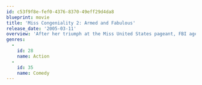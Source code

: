 ```yaml
---
id: c53f9f8e-fef0-4376-8370-49eff29d4da8
blueprint: movie
title: 'Miss Congeniality 2: Armed and Fabulous'
release_date: '2005-03-11'
overview: 'After her triumph at the Miss United States pageant, FBI agent Gracie Hart becomes an overnight sensation -- and the new "face of the FBI." But it''s time to spring into action again when the pageant''s winner, Cheryl, and emcee, Stan, are abducted.'
genres:
  -
    id: 28
    name: Action
  -
    id: 35
    name: Comedy
---
```

